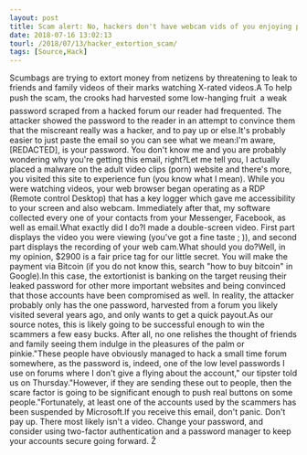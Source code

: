 ```yaml
---
layout: post
title: Scam alert: No, hackers don't have webcam vids of you enjoying p0rno. Don't give them any $$s
date: 2018-07-16 13:02:13
tourl: /2018/07/13/hacker_extortion_scam/
tags: [Source,Hack]
---
```

Scumbags are trying to extort money from netizens by threatening to leak to friends and family videos of their marks watching X-rated videos.A To help push the scam, the crooks had harvested some low-hanging fruit  a weak password scraped from a hacked forum our reader had frequented. The attacker showed the password to the reader in an attempt to convince them that the miscreant really was a hacker, and to pay up or else.It's probably easier to just paste the email so you can see what we mean:I'm aware, [REDACTED], is your password. You don't know me and you are probably wondering why you're getting this email, right?Let me tell you, I actually placed a malware on the adult video clips (porn) website and there's more, you visited this site to experience fun (you know what I mean). While you were watching videos, your web browser began operating as a RDP (Remote control Desktop) that has a key logger which gave me accessibility to your screen and also webcam. Immediately after that, my software collected every one of your contacts from your Messenger, Facebook, as well as email.What exactly did I do?I made a double-screen video. First part displays the video you were viewing (you've got a fine taste ; )), and second part displays the recording of your web cam.What should you do?Well, in my opinion, $2900 is a fair price tag for our little secret. You will make the payment via Bitcoin (if you do not know this, search "how to buy bitcoin" in Google).In this case, the extortionist is banking on the target reusing their leaked password for other more important websites and being convinced that those accounts have been compromised as well. In reality, the attacker probably only has the one password, harvested from a forum you likely visited several years ago, and only wants to get a quick payout.As our source notes, this is likely going to be successful enough to win the scammers a few easy bucks. After all, no one relishes the thought of friends and family seeing them indulge in the pleasures of the palm or pinkie."These people have obviously managed to hack a small time forum somewhere, as the password is, indeed, one of the low level passwords I use on forums where I don't give a flying about the account," our tipster told us on Thursday."However, if they are sending these out to people, then the scare factor is going to be significant enough to push real buttons on some people."Fortunately, at least one of the accounts used by the scammers has been suspended by Microsoft.If you receive this email, don't panic. Don't pay up. There most likely isn't a video. Change your password, and consider using two-factor authentication and a password manager to keep your accounts secure going forward. Ž